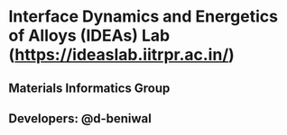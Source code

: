 # Interface Dynamics and Energetics of Alloys (IDEAs) Lab (https://ideaslab.iitrpr.ac.in/)

## Materials Informatics Group
## Developers: @d-beniwal 
